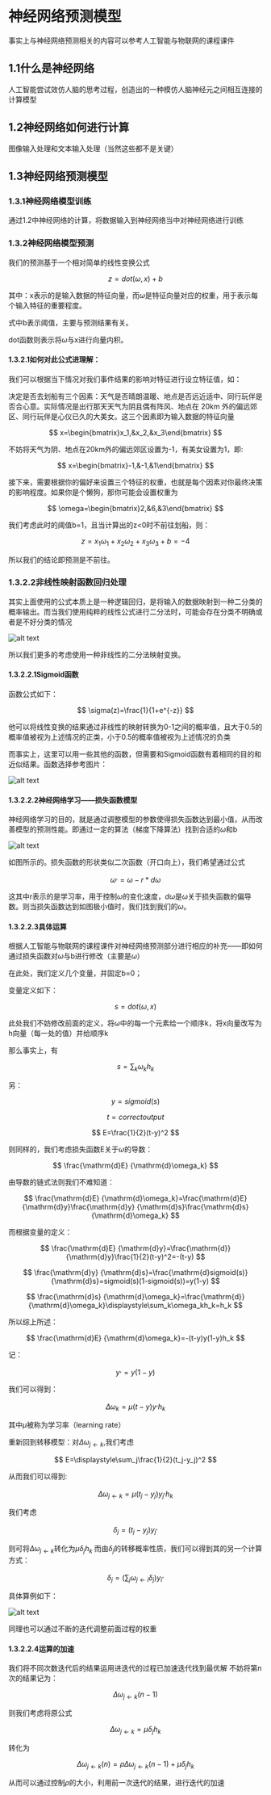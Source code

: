 # 神经网络预测模型
事实上与神经网络预测相关的内容可以参考人工智能与物联网的课程课件
## 1.1什么是神经网络
人工智能尝试效仿人脑的思考过程，创造出的一种模仿人脑神经元之间相互连接的计算模型
## 1.2神经网络如何进行计算
图像输入处理和文本输入处理（当然这些都不是关键）
## 1.3神经网络预测模型
### 1.3.1神经网络模型训练
通过1.2中神经网络的计算，将数据输入到神经网络当中对神经网络进行训练
### 1.3.2神经网络模型预测
我们的预测基于一个相对简单的线性变换公式

$$
z=dot(\omega,x)+b
$$

其中：x表示的是输入数据的特征向量，而$\omega$是特征向量对应的权重，用于表示每个输入特征的重要程度。

式中b表示阈值，主要与预测结果有关。

dot函数则表示将$\omega$与x进行向量内积。
#### 1.3.2.1如何对此公式进理解：
我们可以根据当下情况对我们事件结果的影响对特征进行设立特征值，如：

决定是否去划船有三个因素：天气是否晴朗温暖、地点是否远近适中、同行玩伴是否合心意。实际情况是出行那天天气为阴且偶有阵风、地点在 20km 外的偏远郊区、同行玩伴是心仪已久的大美女。这三个因素即为输入数据的特征向量

$$
x=\begin{bmatrix}x_1,&x_2,&x_3\end{bmatrix}
$$

不妨将天气为阴、地点在20km外的偏远郊区设置为-1，有美女设置为1，即:

$$
x=\begin{bmatrix}-1,&-1,&1\end{bmatrix}
$$

接下来，需要根据你的偏好来设置三个特征的权重，也就是每个因素对你最终决策的影响程度。如果你是个懒狗，那你可能会设置权重为

$$
\omega=\begin{bmatrix}2,&6,&3\end{bmatrix}
$$

我们考虑此时的阈值b=1，且当计算出的z<0时不前往划船，则：

$$
z=x_1\omega_1+x_2\omega_2+x_3\omega_3+b=-4
$$

所以我们的结论即预测是不前往。
### 1.3.2.2非线性映射函数回归处理
其实上面使用的公式本质上是一种逻辑回归，是将输入的数据映射到一种二分类的概率输出。而当我们使用纯粹的线性公式进行二分法时，可能会存在分类不明确或者是不好分类的情况

![alt text](9d3bb757eaa3e643422faa2f54ee65a.png)

所以我们更多的考虑使用一种非线性的二分法映射变换。
#### 1.3.2.2.1Sigmoid函数
函数公式如下：

$$
\sigma(z)=\frac{1}{1+e^{-z}}
$$

他可以将线性变换的结果通过非线性的映射转换为0-1之间的概率值，且大于0.5的概率值被视为上述情况的正类，小于0.5的概率值被视为上述情况的负类

而事实上，这里可以用一些其他的函数，但需要和Sigmoid函数有着相同的目的和近似结果。函数选择参考图片：

![alt text](823f0926ac29f3881550e6c74b42101.png)
#### 1.3.2.2.2神经网络学习——损失函数模型
神经网络学习的目的，就是通过调整模型的参数使得损失函数达到最小值，从而改善模型的预测性能。即通过一定的算法（梯度下降算法）找到合适的$\omega$和b

![alt text](fa2b84799faee295cf6161919dc71fb.png)

如图所示的。损失函数的形状类似二次函数（开口向上），我们希望通过公式

$$
\omega^,=\omega-r*d\omega
$$

这其中r表示的是学习率，用于控制$\omega$的变化速度，$d\omega$是$\omega$关于损失函数的偏导数。则当损失函数达到如图极小值时，我们找到我们的$\omega$。
#### 1.3.2.2.3具体运算
根据人工智能与物联网的课程课件对神经网络预测部分进行相应的补充——即如何通过损失函数对$\omega$与b进行修改（主要是$\omega$）

在此处，我们定义几个变量，并固定b=0；

变量定义如下：

$$
s=dot(\omega,x)
$$

此处我们不妨修改前面的定义，将$\omega$中的每一个元素给一个顺序k，将x向量改写为h向量（每一处的值）并给顺序k

那么事实上，有

$$
s=\displaystyle\sum_k\omega_kh_k
$$

另：

$$
y=sigmoid(s)
$$

$$
t=correct output
$$

$$
E=\frac{1}{2}(t-y)^2
$$

则同样的，我们考虑损失函数E关于$\omega$的导数：

$$
\frac{\mathrm{d}E} {\mathrm{d}\omega_k}
$$

由导数的链式法则我们不难知道：

$$
\frac{\mathrm{d}E} {\mathrm{d}\omega_k}=\frac{\mathrm{d}E} {\mathrm{d}y}\frac{\mathrm{d}y} {\mathrm{d}s}\frac{\mathrm{d}s} {\mathrm{d}\omega_k}
$$

而根据变量的定义：

$$
\frac{\mathrm{d}E} {\mathrm{d}y}=\frac{\mathrm{d}} {\mathrm{d}y}\frac{1}{2}(t-y)^2=-(t-y)
$$

$$
\frac{\mathrm{d}y} {\mathrm{d}s}=\frac{\mathrm{d}sigmoid(s)} {\mathrm{d}s}=sigmoid(s)(1-sigmoid(s))=y(1-y)
$$

$$
\frac{\mathrm{d}s} {\mathrm{d}\omega_k}=\frac{\mathrm{d}} {\mathrm{d}\omega_k}\displaystyle\sum_k\omega_kh_k=h_k
$$

所以综上所述：

$$
\frac{\mathrm{d}E} {\mathrm{d}\omega_k}=-(t-y)y(1-y)h_k
$$

记：

$$
y^,=y(1-y)
$$

我们可以得到：

$$
\Delta\omega_k=\mu(t-y)y^,h_k
$$

其中$\mu$被称为学习率（learning rate）

重新回到转移模型：对$\Delta\omega_{j\leftarrow k}$,我们考虑

$$
E=\displaystyle\sum_j\frac{1}{2}(t_j-y_j)^2
$$

从而我们可以得到:

$$
\Delta\omega_{j\leftarrow k}=\mu(t_j-y_j)y_j^,h_k
$$        

我们考虑

$$
\delta_j=(t_j-y_j)y_j^,
$$

则可将$\Delta\omega_{j\leftarrow k}$转化为$\mu\delta_jh_k$
而由$\delta_j$的转移概率性质，我们可以得到其的另一个计算方式：

$$
\delta_j=(\displaystyle\sum_j\omega_{j\leftarrow i}\delta_j)y_i^,
$$

具体算例如下：

![alt text](47350a1070508ce638d70ca5fae5add.png)

同理也可以通过不断的迭代调整前面过程的权重
#### 1.3.2.2.4运算的加速
我们将不同次数迭代后的结果运用进迭代的过程已加速迭代找到最优解
不妨将第n次的结果记为：

$$
\Delta\omega_{j\leftarrow k}(n-1)
$$

则我们考虑将原公式

$$
\Delta\omega_{j\leftarrow k}=\mu\delta_jh_k
$$

转化为

$$
\Delta\omega_{j\leftarrow k}(n)=\rho\Delta\omega_{j\leftarrow k}(n-1)+\mu\delta_jh_k
$$

从而可以通过控制$\rho$的大小，利用前一次迭代的结果，进行迭代的加速
